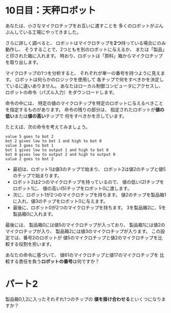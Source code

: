 # 10日目：天秤ロボット

あなたは、小さなマイクロチップをお互いに渡すことを
多くのロボットがぶんぶんしている工場にやってきました。

さらに詳しく調べると、
ロボットはマイクロチップを**2つ**持っている場合にのみ動作し、
そうすることで、2つともを別のロボットに与えるか、
または「製品」と印された箱に入れます。
時おり、ロボットは「原料」箱からマイクロチップを取り出します。

マイクロチップの1つを分析すると、
それぞれが単一の番号を持つように見えます。
ロボットは何らかのロジックを使用して
各チップで何をすべきかを決定しているに違いありません。
あなたはローカル制御コンピュータにアクセスし、
ロボットの命令（パズル入力）をダウンロードします。

命令の中には、
特定の値のマイクロチップを特定のロボットに与えるべきことを指定するものがあります。
命令の残りの部分は、
指定されたロボットが**値の低い**または**値の高い**チップで
何をすべきかを示しています。

たとえば、次の命令を考えてみましょう。

~~~
value 5 goes to bot 2
bot 2 gives low to bot 1 and high to bot 0
value 3 goes to bot 1
bot 1 gives low to output 1 and high to bot 0
bot 0 gives low to output 2 and high to output 0
value 2 goes to bot 2
~~~

- 最初は、ロボット1は値3のチップで始まり、
ロボット2は値2のチップと値5のチップで始まります。
- ロボット2は2つのマイクロチップを持っているので、
値の低い(2)チップをロボット1に、
値の高い(5)チップをロボット0に渡します。
- 次に、ロボット1が2つのマイクロチップを持ちます。
値2のチップを製品箱1に入れ、値3のチップをロボット0に与えます。
- 最後に、ロボット0が2つのマイクロチップを持ちます。
3を製品箱2に、5を製品箱0に入れます。

最後には、
製品箱0には値5のマイクロチップが入っており、
製品箱1には値2のマイクロチップが入り、
製品箱2には値3のマイクロチップが入ります。
この設定では、番号2のロボットが
値5のマイクロチップと値2のマイクロチップを比較する役割を担います。

あなたの命令に基づいて、
値61のマイクロチップと値17のマイクロチップを
比較する責任を負う**ロボットの番号**は何ですか？

# パート2 #

製品箱0,1,2に入ったそれぞれ1つのチップの
**値を掛け合わせる**といくつになりますか？
